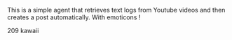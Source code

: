 This is a simple agent that retrieves text logs from Youtube videos and then creates a post automatically. With emoticons !

209 kawaii
